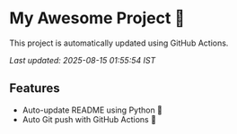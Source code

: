 # My Awesome Project 🚀

This project is automatically updated using GitHub Actions.

_Last updated: 2025-08-15 01:55:54 IST_

## Features
- Auto-update README using Python 🐍
- Auto Git push with GitHub Actions 🤖
